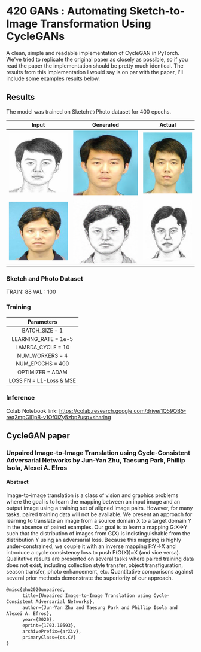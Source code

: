 # 420 GANs : Automating Sketch-to-Image Transformation Using CycleGANs
A clean, simple and readable implementation of CycleGAN in PyTorch. We've tried to replicate the original paper as closely as possible, so if you read the paper the implementation should be pretty much identical. The results from this implementation I would say is on par with the paper, I'll include some examples results below.

## Results
The model was trained on Sketch<->Photo dataset for 400 epochs.

| Input | Generated | Actual |
|:---:|:---:|:---:|
| ![](real_sketch_0.png) | ![](sketch_to_photo_0.png) | ![](original_photo.jpg) |
| ![](real_photo_0.png) | ![](photo_to_sketch_0.png) | ![](original_sketch.jpg) |



### Sketch and Photo Dataset
TRAIN: 88
VAL : 100

### Training
| Parameters |
|:---:|
| BATCH_SIZE = 1 |
| LEARNING_RATE = 1e-5 |
| LAMBDA_CYCLE = 10 |
| NUM_WORKERS = 4 |
| NUM_EPOCHS = 400 |
| OPTIMIZER = ADAM |
| LOSS FN = L1-Loss & MSE |

### Inference
Colab Notebook link: https://colab.research.google.com/drive/1Q59QB5-req2mpGIl1pB-v1Of0iZy5zbp?usp=sharing
## CycleGAN paper
### Unpaired Image-to-Image Translation using Cycle-Consistent Adversarial Networks by Jun-Yan Zhu, Taesung Park, Phillip Isola, Alexei A. Efros

#### Abstract
Image-to-image translation is a class of vision and graphics problems where the goal is to learn the mapping between an input image and an output image using a training set of aligned image pairs. However, for many tasks, paired training data will not be available. We present an approach for learning to translate an image from a source domain X to a target domain Y in the absence of paired examples. Our goal is to learn a mapping G:X→Y such that the distribution of images from G(X) is indistinguishable from the distribution Y using an adversarial loss. Because this mapping is highly under-constrained, we couple it with an inverse mapping F:Y→X and introduce a cycle consistency loss to push F(G(X))≈X (and vice versa). Qualitative results are presented on several tasks where paired training data does not exist, including collection style transfer, object transfiguration, season transfer, photo enhancement, etc. Quantitative comparisons against several prior methods demonstrate the superiority of our approach. 
```
@misc{zhu2020unpaired,
      title={Unpaired Image-to-Image Translation using Cycle-Consistent Adversarial Networks}, 
      author={Jun-Yan Zhu and Taesung Park and Phillip Isola and Alexei A. Efros},
      year={2020},
      eprint={1703.10593},
      archivePrefix={arXiv},
      primaryClass={cs.CV}
}
```

